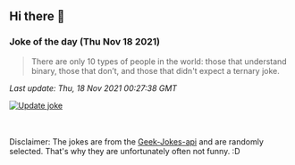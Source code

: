 ## Hi there 👋

### Joke of the day (Thu Nov 18 2021)
<!-- joke -->
>There are only 10 types of people in the world: those that understand binary, those that don’t, and those that didn't expect a ternary joke.
<!-- /joke -->

*Last update: Thu, 18 Nov 2021 00:27:38 GMT*

[![Update joke](https://github.com/nclskfm/nclskfm/actions/workflows/joke.yml/badge.svg)](https://github.com/nclskfm/nclskfm/actions/workflows/joke.yml)

<br><br>
Disclaimer: The jokes are from the [Geek-Jokes-api](https://github.com/sameerkumar18/geek-joke-api) and are randomly selected. That's why they are unfortunately often not funny. :D
